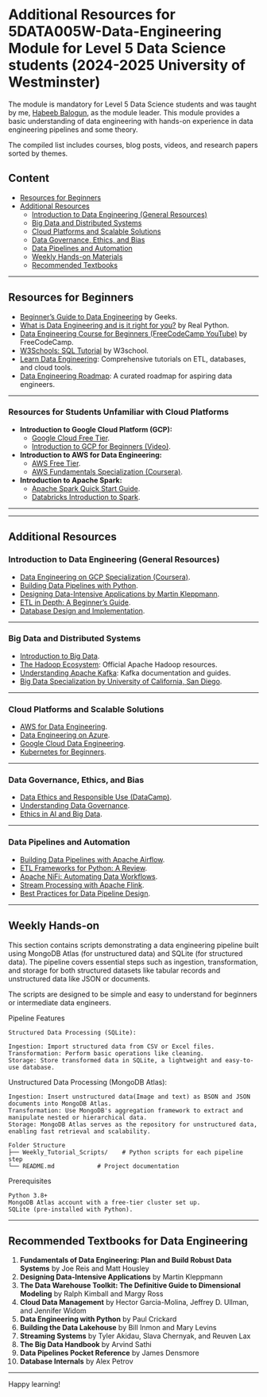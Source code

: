 # Additional Resources for 5DATA005W-Data-Engineering Module for Level 5 Data Science students (2024-2025 University of Westminster)

The module is mandatory for Level 5 Data Science students and was taught by me, [Habeeb Balogun](https://www.westminster.ac.uk/about-us/our-people/directory/balogun-habeeb), as the module leader. This module provides a basic understanding of data engineering with hands-on experience in data engineering pipelines and some theory.
 
The compiled list includes courses, blog posts, videos, and research papers sorted by themes.

## Content
- [Resources for Beginners](#resources-for-beginners)
- [Additional Resources](#additional-resources-class-content)
  - [Introduction to Data Engineering (General Resources)](#introduction-to-data-engineering-general-resources)
  - [Big Data and Distributed Systems](#big-data-and-distributed-systems)
  - [Cloud Platforms and Scalable Solutions](#cloud-platforms-and-scalable-solutions)
  - [Data Governance, Ethics, and Bias](#data-governance-ethics-and-bias)
  - [Data Pipelines and Automation](#data-pipelines-and-automation)
  - [Weekly Hands-on Materials](#weekly-hands-on-materials)
  - [Recommended Textbooks](#recommended-textbooks-for-data-engineering)
---
## Resources for Beginners
- [Beginner’s Guide to Data Engineering](https://www.geeksforgeeks.org/data-engineering-101/) by Geeks.
- [What is Data Engineering and is it right for you?](https://realpython.com/podcasts/rpp/42/) by Real Python.
- [Data Engineering Course for Beginners (FreeCodeCamp YouTube)](https://www.youtube.com/watch?v=PHsC_t0j1dU&t=901s) by FreeCodeCamp.
- [W3Schools: SQL Tutorial](https://www.w3schools.com/sql/) by W3school.
- [Learn Data Engineering](https://learndataengineering.com/): Comprehensive tutorials on ETL, databases, and cloud tools.
- [Data Engineering Roadmap](https://github.com/datastacktv/data-engineer-roadmap): A curated roadmap for aspiring data engineers.
---
### Resources for Students Unfamiliar with Cloud Platforms
- **Introduction to Google Cloud Platform (GCP):**
  - [Google Cloud Free Tier](https://cloud.google.com/free).
  - [Introduction to GCP for Beginners (Video)](https://www.youtube.com/watch?v=kzKFuHk8ovk&list=PLIivdWyY5sqKh1gDR0WpP9iIOY00IE0xL).
- **Introduction to AWS for Data Engineering:**
  - [AWS Free Tier](https://aws.amazon.com/free/).
  - [AWS Fundamentals Specialization (Coursera)](https://www.coursera.org/specializations/aws-fundamentals).
- **Introduction to Apache Spark:**
  - [Apache Spark Quick Start Guide](https://spark.apache.org/docs/latest/quick-start.html).
  - [Databricks Introduction to Spark](https://databricks.com/spark/about).
---
---
## Additional Resources
### Introduction to Data Engineering (General Resources)
- [Data Engineering on GCP Specialization (Coursera)](https://www.coursera.org/specializations/gcp-data-engineering).
- [Building Data Pipelines with Python](https://www.youtube.com/watch?v=Y_vQyMljDsE).
- [Designing Data-Intensive Applications by Martin Kleppmann](https://www.oreilly.com/library/view/designing-data-intensive-applications/9781491903063/).
- [ETL in Depth: A Beginner’s Guide](https://aws.amazon.com/what-is/etl/).
- [Database Design and Implementation](https://www.coursera.org/learn/database-management).
---
### Big Data and Distributed Systems
- [Introduction to Big Data](https://www.youtube.com/watch?v=j-0cUmUyb-Y).
- [The Hadoop Ecosystem](https://hadoop.apache.org/): Official Apache Hadoop resources.
- [Understanding Apache Kafka](https://kafka.apache.org/): Kafka documentation and guides.
- [Big Data Specialization by University of California, San Diego](https://www.coursera.org/specializations/big-data).
---
### Cloud Platforms and Scalable Solutions
- [AWS for Data Engineering](https://www.youtube.com/watch?v=6G0bLDIcO7Y).
- [Data Engineering on Azure](https://www.youtube.com/watch?v=sYfy2bQWIKg&list=PL9ooVrP1hQOGpbAJW6fvGa68Yb1C9Ytkt).
- [Google Cloud Data Engineering](https://www.youtube.com/watch?v=ZVgt1-LfWW4&list=PLWXckUXLY7LzOBySwKXb9fqejwpGcnAwi).
- [Kubernetes for Beginners](https://kubernetes.io/docs/tutorials/).
---
### Data Governance, Ethics, and Bias
- [Data Ethics and Responsible Use (DataCamp)](https://www.datacamp.com/blog/introduction-to-data-ethics).
- [Understanding Data Governance](https://cloud.google.com/learn/what-is-data-governance?hl=en).
- [Ethics in AI and Big Data](https://www.unglobalpulse.org/document/building-ethics-into-privacy-frameworks-for-big-data-and-ai/).
---
### Data Pipelines and Automation
- [Building Data Pipelines with Apache Airflow](https://airflow.apache.org/).
- [ETL Frameworks for Python: A Review](https://www.datacamp.com/blog/a-list-of-the-16-best-etl-tools-and-why-to-choose-them).
- [Apache NiFi: Automating Data Workflows](https://nifi.apache.org/).
- [Stream Processing with Apache Flink](https://flink.apache.org/).
- [Best Practices for Data Pipeline Design](https://learn.microsoft.com/en-us/data-engineering/playbook/articles/pipeline-reliability).
---
## Weekly Hands-on
This section contains scripts demonstrating a data engineering pipeline built using MongoDB Atlas (for unstructured data) and SQLite (for structured data). The pipeline covers essential steps such as ingestion, transformation, and storage for both structured datasets like tabular records and unstructured data like JSON or documents.

The scripts are designed to be simple and easy to understand for beginners or intermediate data engineers.

Pipeline Features
```
Structured Data Processing (SQLite):

Ingestion: Import structured data from CSV or Excel files.
Transformation: Perform basic operations like cleaning.
Storage: Store transformed data in SQLite, a lightweight and easy-to-use database.
```

Unstructured Data Processing (MongoDB Atlas):
```
Ingestion: Insert unstructured data(Image and text) as BSON and JSON documents into MongoDB Atlas.
Transformation: Use MongoDB's aggregation framework to extract and manipulate nested or hierarchical data.
Storage: MongoDB Atlas serves as the repository for unstructured data, enabling fast retrieval and scalability.
```
```
Folder Structure
├── Weekly_Tutorial_Scripts/    # Python scripts for each pipeline step
└── README.md            # Project documentation
```



Prerequisites
```
Python 3.8+
MongoDB Atlas account with a free-tier cluster set up.
SQLite (pre-installed with Python).
```
---
## Recommended Textbooks for Data Engineering
1. **Fundamentals of Data Engineering: Plan and Build Robust Data Systems** by Joe Reis and Matt Housley  
2. **Designing Data-Intensive Applications** by Martin Kleppmann  
3. **The Data Warehouse Toolkit: The Definitive Guide to Dimensional Modeling** by Ralph Kimball and Margy Ross  
4. **Cloud Data Management** by Hector Garcia-Molina, Jeffrey D. Ullman, and Jennifer Widom  
5. **Data Engineering with Python** by Paul Crickard  
6. **Building the Data Lakehouse** by Bill Inmon and Mary Levins  
7. **Streaming Systems** by Tyler Akidau, Slava Chernyak, and Reuven Lax  
8. **The Big Data Handbook** by Arvind Sathi  
9. **Data Pipelines Pocket Reference** by James Densmore  
10. **Database Internals** by Alex Petrov  
---
Happy learning!
